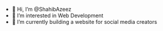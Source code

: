 - 👋 Hi, I’m @ShahibAzeez
- 👀 I’m interested in Web Development
- 🌱 I’m currently building a website for social media creators 

<!---
ShahibAzeez/ShahibAzeez is a ✨ special ✨ repository because its `README.md` (this file) appears on your GitHub profile.
You can click the Preview link to take a look at your changes.
--->
